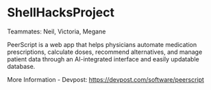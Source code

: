 # ShellHacksProject
 Teammates: Neil, Victoria, Megane

 
PeerScript is a web app that helps physicians automate medication prescriptions, calculate doses, recommend alternatives, and manage patient data through an AI-integrated interface and easily updatable database.


More Information - Devpost:
https://devpost.com/software/peerscript
